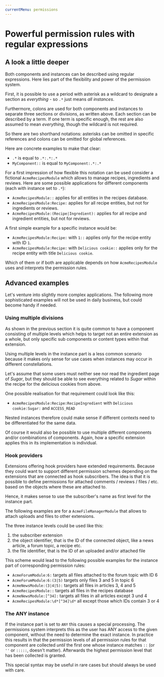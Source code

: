 ```yaml
---
currentMenu: permissions
---
```

# Powerful permission rules with regular expressions

## A look a little deeper

Both components and instances can be described using regular expressions. Here lies part of the flexibility and power of the permission system.

First, it is possible to use a period with asterisk as a wildcard to designate a section as *everything* - so `.*` just means *all instances*.

Furthermore, colons are used for both components and instances to separate three sections or divisions, as written above. Each section can be described by a term. If one term is specific enough, the rest are also assumed to mean *everything*, though the wildcard is not required.

So there are two shorthand notations: asterisks can be omitted in specific references and colons can be omitted for global references.

Here are concrete examples to make that clear:

- `.*` is equal to `.*:.*:.*`
- `MyComponent::` is equal to `MyComponent:.*:.*`

For a first impression of how flexible this notation can be used consider a fictional `AcmeRecipesModule` which allows to manage recipes, ingredients and reviews. Here are some possible applications for different components (each with instance set to `.*`):

- `AcmeRecipesModule::` applies for all entities in the recipes database.
- `AcmeRecipesModule:Recipe:` applies for all recipe entities, but not for ingredients or reviews.
- `AcmeRecipesModule:(Recipe|Ingredient):` applies for all recipe and ingredient entities, but not for reviews.

A first simple example for a specific instance would be:

- `AcmeRecipesModule:Recipe:` with `1::` applies only for the recipe entity with ID `1`.
- `AcmeRecipesModule:Recipe:` with `Delicious cookie::` applies only for the recipe entity with title `Delicious cookie`.

Which of them or if both are applicable depends on how `AcmeRecipesModule` uses and interprets the permission rules.

## Advanced examples

Let's venture into slightly more complex applications. The following more sophisticated examples will not be used in daily business, but could become handy if needed.

### Using multiple divisions

As shown in the previous section it is quite common to have a component consisting of multiple levels which helps to target not an entire extension as a whole, but only specific sub components or content types within that extension.

Using multiple levels in the instance part is a less common scenario because it makes only sense for use cases when instances may occur in different constellations.

Let's assume that some users must neither see nor read the ingredient page of *Sugar*, but they should be able to see everything related to *Sugar* within the recipe for the delicious cookies from above.

One possible realisation for that requirement could look like this:

- `AcmeRecipesModule:Recipe:RecipeIngredient` with `Delicious cookie:Sugar:` and `ACCESS_READ`

Nested instances therefore could make sense if different contexts need to be differentiated for the same data.

Of course it would also be possible to use multiple different components and/or combinations of components. Again, how a specific extension applies this in its implementation is individual.

### Hook providers

Extensions offering hook providers have extended requirements. Because they could want to support different permission schemes depending on the extensions that are connected as hook subscribers. The idea is that it is possible to define permissions for attached comments / reviews / files / etc. based on the objects where these are attached to.

Hence, it makes sense to use the subscriber's name as first level for the instance part.

The following examples are for a `AcmeFileManagerModule` that allows to attach uploads and files to other extensions.

The three instance levels could be used like this:

1. the subscriber extension
2. the object identifier, that is the ID of the connected object, like a news article, a forum topic, a recipe etc.
3. the file identifier, that is the ID of an uploaded and/or attached file

This scheme would lead to the following possible examples for the instance part of corresponding permission rules:

- `AcmeForumModule:6:` targets all files attached to the forum topic with ID 6
- `AcmeForumModule:6:(3|5)` targets only files 3 and 5 in topic 6
- `AcmeNewsModule:(3|4|5):` targets all files in articles 3, 4 and 5
- `AcmeRecipesModule::` targets all files in the recipes database
- `AcmeNewsModule:[^34]:` targets all files in all articles except 3 und 4
- `AcmeRecipesModule:\d*[^34]\d*` all except those which IDs contain 3 or 4

### The ANY instance

If the instance part is set to `ANY` this causes a special processing. The permissions system interprets this as the user has ANY access to the given component, without the need to determine the exact instance. In practice this results in that the permission levels of all permission rules for that component are collected *until* the first one whose instance matches `::` (or `''` or `:::::`, doesn't matter). Afterwards the highest permission level that has been collected is granted.

This special syntax may be useful in rare cases but should always be used with care.
